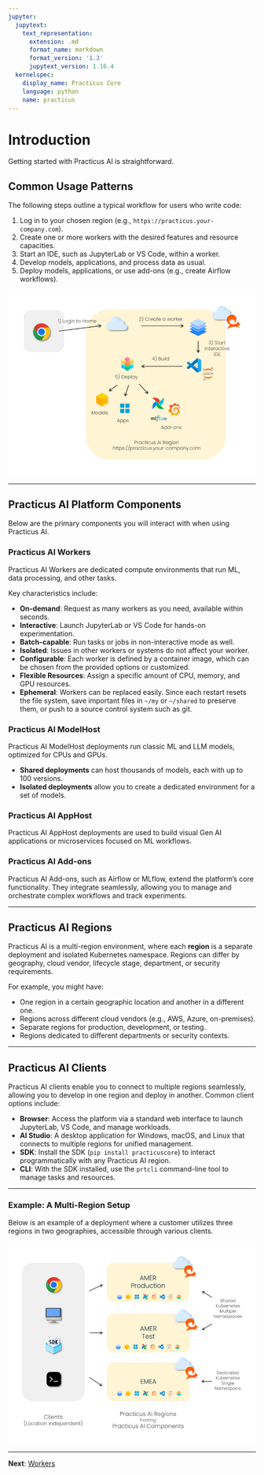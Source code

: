 ```yaml
---
jupyter:
  jupytext:
    text_representation:
      extension: .md
      format_name: markdown
      format_version: '1.3'
      jupytext_version: 1.16.4
  kernelspec:
    display_name: Practicus Core
    language: python
    name: practicus
---
```


# Introduction

Getting started with Practicus AI is straightforward.

## Common Usage Patterns

The following steps outline a typical workflow for users who write code:

1. Log in to your chosen region (e.g., `https://practicus.your-company.com`).
2. Create one or more workers with the desired features and resource capacities.
3. Start an IDE, such as JupyterLab or VS Code, within a worker.
4. Develop models, applications, and process data as usual.
5. Deploy models, applications, or use add-ons (e.g., create Airflow workflows).

![Common usage](img/common-usage.png)

---

## Practicus AI Platform Components

Below are the primary components you will interact with when using Practicus AI.

### Practicus AI Workers

Practicus AI Workers are dedicated compute environments that run ML, data processing, and other tasks.

Key characteristics include:

- **On-demand**: Request as many workers as you need, available within seconds.
- **Interactive**: Launch JupyterLab or VS Code for hands-on experimentation.
- **Batch-capable**: Run tasks or jobs in non-interactive mode as well.
- **Isolated**: Issues in other workers or systems do not affect your worker.
- **Configurable**: Each worker is defined by a container image, which can be chosen from the provided options or customized.
- **Flexible Resources**: Assign a specific amount of CPU, memory, and GPU resources.
- **Ephemeral**: Workers can be replaced easily. Since each restart resets the file system, save important files in `~/my` or `~/shared` to preserve them, or push to a source control system such as git.

### Practicus AI ModelHost

Practicus AI ModelHost deployments run classic ML and LLM models, optimized for CPUs and GPUs.

- **Shared deployments** can host thousands of models, each with up to 100 versions.
- **Isolated deployments** allow you to create a dedicated environment for a set of models.

### Practicus AI AppHost

Practicus AI AppHost deployments are used to build visual Gen AI applications or microservices focused on ML workflows.

### Practicus AI Add-ons

Practicus AI Add-ons, such as Airflow or MLflow, extend the platform’s core functionality. They integrate seamlessly, allowing you to manage and orchestrate complex workflows and track experiments.

---

## Practicus AI Regions

Practicus AI is a multi-region environment, where each **region** is a separate deployment and isolated Kubernetes namespace. Regions can differ by geography, cloud vendor, lifecycle stage, department, or security requirements.

For example, you might have:

- One region in a certain geographic location and another in a different one.
- Regions across different cloud vendors (e.g., AWS, Azure, on-premises).
- Separate regions for production, development, or testing.
- Regions dedicated to different departments or security contexts.

---

## Practicus AI Clients

Practicus AI clients enable you to connect to multiple regions seamlessly, allowing you to develop in one region and deploy in another. Common client options include:

- **Browser**: Access the platform via a standard web interface to launch JupyterLab, VS Code, and manage workloads.
- **AI Studio**: A desktop application for Windows, macOS, and Linux that connects to multiple regions for unified management.
- **SDK**: Install the SDK (`pip install practicuscore`) to interact programmatically with any Practicus AI region.
- **CLI**: With the SDK installed, use the `prtcli` command-line tool to manage tasks and resources.

---

### Example: A Multi-Region Setup

Below is an example of a deployment where a customer utilizes three regions in two geographies, accessible through various clients.

![Sample Regions](img/sample-regions.png)


---

**Next**: [Workers](02_workers.md)
